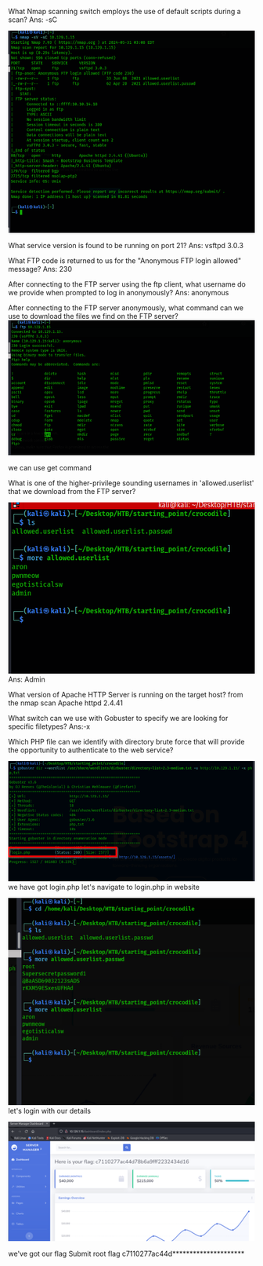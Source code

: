 
What Nmap scanning switch employs the use of default scripts during a scan?
Ans: -sC

![](../../../attachments/Pasted%20image%2020240531124729.png)

What service version is found to be running on port 21?
Ans: vsftpd 3.0.3

What FTP code is returned to us for the "Anonymous FTP login allowed" message?
Ans: 230

After connecting to the FTP server using the ftp client, what username do we provide when prompted to log in anonymously?
Ans: anonymous

After connecting to the FTP server anonymously, what command can we use to download the files we find on the FTP server?
![](../../../attachments/Pasted%20image%2020240531125348.png)

we can use get command

What is one of the higher-privilege sounding usernames in 'allowed.userlist' that we download from the FTP server?

![](../../../attachments/Pasted%20image%2020240531125707.png)
Ans: Admin

What version of Apache HTTP Server is running on the target host?
from the nmap scan
Apache httpd 2.4.41

What switch can we use with Gobuster to specify we are looking for specific filetypes?
Ans:-x

Which PHP file can we identify with directory brute force that will provide the opportunity to authenticate to the web service?

![](../../../attachments/Pasted%20image%2020240531130728.png)
we have got login.php let's navigate to login.php in website



![](../../../attachments/Pasted%20image%2020240531131114.png)
let's login with our details

![](../../../attachments/Pasted%20image%2020240531131034.png)

we've got our flag 
Submit root flag
c7110277ac44d*********************